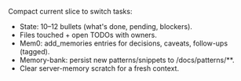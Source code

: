 Compact current slice to switch tasks:
- State: 10–12 bullets (what's done, pending, blockers).
- Files touched + open TODOs with owners.
- Mem0: add_memories entries for decisions, caveats, follow-ups (tagged).
- Memory-bank: persist new patterns/snippets to /docs/patterns/**.
- Clear server-memory scratch for a fresh context.
